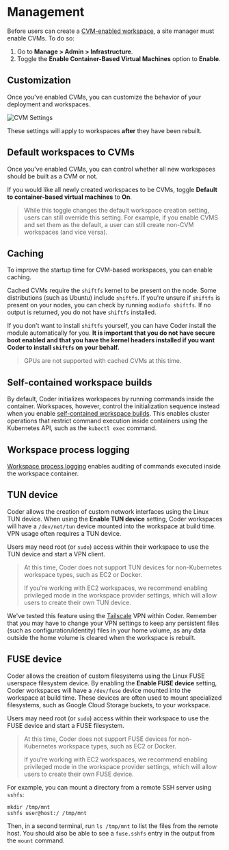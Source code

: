 # Management

Before users can create a [CVM-enabled workspace](../../../workspaces/cvms.md),
a site manager must enable CVMs. To do so:

1. Go to **Manage > Admin > Infrastructure**.
1. Toggle the **Enable Container-Based Virtual Machines** option to **Enable**.

## Customization

Once you've enabled CVMs, you can customize the behavior of your deployment and
workspaces.

![CVM Settings](../../../assets/admin/cvm-settings.png)

These settings will apply to workspaces **after** they have been rebuilt.

## Default workspaces to CVMs

Once you've enabled CVMs, you can control whether all new workspaces should be
built as a CVM or not.

If you would like all newly created workspaces to be CVMs, toggle **Default to
container-based virtual machines** to **On**.

> While this toggle changes the default workspace creation setting, users can
> still override this setting. For example, if you enable CVMS and set them as
> the default, a user can still create non-CVM workspaces (and vice versa).

## Caching

To improve the startup time for CVM-based workspaces, you can enable caching.

Cached CVMs require the `shiftfs` kernel to be present on the node. Some
distributions (such as Ubuntu) include `shiftfs`. If you're unsure if `shiftfs`
is present on your nodes, you can check by running `modinfo shiftfs`. If no
output is returned, you do not have `shiftfs` installed.

If you don't want to install `shiftfs` yourself, you can have Coder install the
module automatically for you. **It is important that you do not have secure boot
enabled and that you have the kernel headers installed if you want Coder to
install `shiftfs` on your behalf.**

> GPUs are not supported with cached CVMs at this time.

## Self-contained workspace builds

By default, Coder initializes workspaces by running commands inside the
container. Workspaces, however, control the initialization sequence instead when
you enable [self-contained workspace builds]. This enables cluster operations
that restrict command execution inside containers using the Kubernetes API, such
as the `kubectl exec` command.

[self-contained workspace builds]: ../self-contained-builds.md

## Workspace process logging

[Workspace process logging] enables auditing of commands executed inside the
workspace container.

[workspace process logging]: ../process-logging.md

## TUN device

Coder allows the creation of custom network interfaces using the Linux TUN
device. When using the **Enable TUN device** setting, Coder workspaces will have
a `/dev/net/tun` device mounted into the workspace at build time. VPN usage
often requires a TUN device.

Users may need root (or `sudo`) access within their workspace to use the TUN
device and start a VPN client.

> At this time, Coder does not support TUN devices for non-Kubernetes workspace
> types, such as EC2 or Docker.
>
> If you're working with EC2 workspaces, we recommend enabling privileged mode
> in the workspace provider settings, which will allow users to create their own
> TUN device.

We've tested this feature using the [Tailscale](https://tailscale.com/) VPN
within Coder. Remember that you may have to change your VPN settings to keep any
persistent files (such as configuration/identity) files in your home volume, as
any data outside the home volume is cleared when the workspace is rebuilt.

## FUSE device

Coder allows the creation of custom filesystems using the Linux FUSE userspace
filesystem device. By enabling the **Enable FUSE device** setting, Coder
workspaces will have a `/dev/fuse` device mounted into the workspace at build
time. These devices are often used to mount specialized filesystems, such as
Google Cloud Storage buckets, to your workspace.

Users may need root (or `sudo`) access within their workspace to use the FUSE
device and start a FUSE filesystem.

> At this time, Coder does not support FUSE devices for non-Kubernetes workspace
> types, such as EC2 or Docker.
>
> If you're working with EC2 workspaces, we recommend enabling privileged mode
> in the workspace provider settings, which will allow users to create their own
> FUSE device.

For example, you can mount a directory from a remote SSH server using `sshfs`:

```console
mkdir /tmp/mnt
sshfs user@host:/ /tmp/mnt
```

Then, in a second terminal, run `ls /tmp/mnt` to list the files from the remote
host. You should also be able to see a `fuse.sshfs` entry in the output from the
`mount` command.

